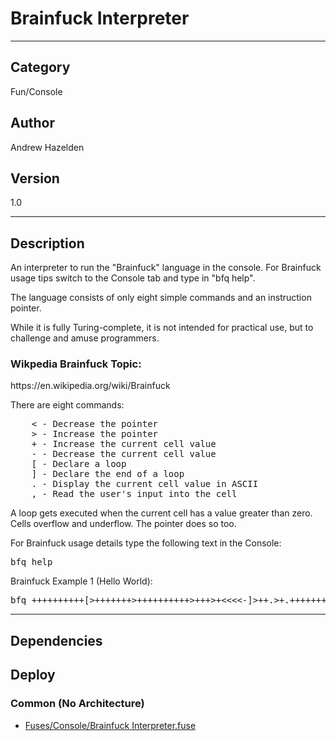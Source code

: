 # Brainfuck Interpreter
___

## Category
Fun/Console

## Author
Andrew Hazelden

## Version
1.0

___

## Description
<p>An interpreter to run the "Brainfuck" language in the console. For Brainfuck usage tips switch to the Console tab and type in "bfq help".</p>
	
<p>The language consists of only eight simple commands and an instruction pointer.</p>

<p>While it is fully Turing-complete, it is not intended for practical use, but to challenge and amuse programmers.</p>

<h3>Wikpedia Brainfuck Topic:</h3>
<p>https://en.wikipedia.org/wiki/Brainfuck</p>

<p>There are eight commands:</p>

<pre>
	&lt; - Decrease the pointer
	&gt; - Increase the pointer
	+ - Increase the current cell value
	- - Decrease the current cell value
	[ - Declare a loop
	] - Declare the end of a loop
	. - Display the current cell value in ASCII
	, - Read the user's input into the cell
</pre>

<p>A loop gets executed when the current cell has a value greater than zero. Cells overflow and underflow. The pointer does so too.</p>

<p>For Brainfuck usage details type the following text in the Console:</p>

<pre>bfq help</pre>

<p>Brainfuck Example 1 (Hello World):</p>

<pre>bfq ++++++++++[&gt;+++++++&gt;++++++++++&gt;+++&gt;+&lt;&lt;&lt;&lt;-]&gt;++.&gt;+.+++++++..+++.&gt;++.&lt;&lt;+++++++++++++++.&gt;.+++.------.--------.&gt;+.&gt;.</pre>


___

## Dependencies

## Deploy

### Common (No Architecture)

<ul>
<li><a href="https://gitlab.com/WeSuckLess/Reactor/-/blob/master/Atoms/com.AndrewHazelden.BrainfuckInterpreter/Fuses/Console/Brainfuck Interpreter.fuse?ref_type=heads">Fuses/Console/Brainfuck Interpreter.fuse</a></li>
</ul>
